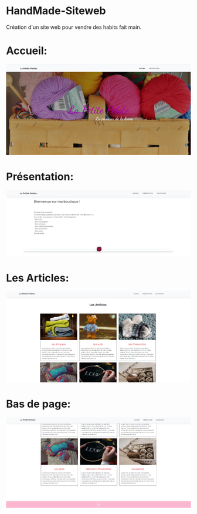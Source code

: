 # HandMade-Siteweb
Création d'un site web pour vendre des habits fait main.

Accueil:
========

![ScreenShot](https://github.com/ApollineCouturier/HandMade-Siteweb/blob/main/imgREADME/knit-home.PNG)

Présentation:
=============

![ScreenShot](https://github.com/ApollineCouturier/HandMade-Siteweb/blob/main/imgREADME/knit-pres.PNG)

Les Articles:
============

![ScreenShot](https://github.com/ApollineCouturier/HandMade-Siteweb/blob/main/imgREADME/knit-articles.PNG)

Bas de page:
============

![ScreenShot](https://github.com/ApollineCouturier/HandMade-Siteweb/blob/main/imgREADME/knit-footer.PNG)
